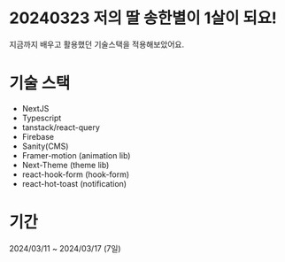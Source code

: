 # 20240323 저의 딸 송한별이 1살이 되요!

지금까지 배우고 활용했던 기술스택을 적용해보았어요.

# 기술 스택

- NextJS
- Typescript
- tanstack/react-query
- Firebase
- Sanity(CMS)
- Framer-motion (animation lib)
- Next-Theme (theme lib)
- react-hook-form (hook-form)
- react-hot-toast (notification)

# 기간

2024/03/11 ~ 2024/03/17 (7일)
